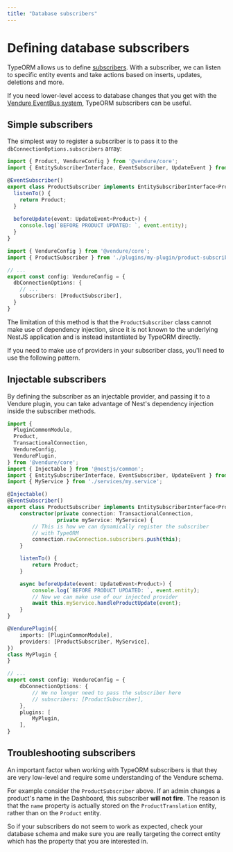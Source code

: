 ```yaml
---
title: "Database subscribers"
---
```


# Defining database subscribers

TypeORM allows us to define [subscribers](https://typeorm.io/listeners-and-subscribers#what-is-a-subscriber). With a subscriber, we can listen to specific entity events and take actions based on inserts, updates, deletions and more.

If you need lower-level access to database changes that you get with the [Vendure EventBus system](/reference/typescript-api/events/event-bus/), TypeORM subscribers can be useful.

## Simple subscribers

The simplest way to register a subscriber is to pass it to the `dbConnectionOptions.subscribers` array:

```ts title="src/plugins/my-plugin/product-subscriber.ts"
import { Product, VendureConfig } from '@vendure/core';
import { EntitySubscriberInterface, EventSubscriber, UpdateEvent } from 'typeorm';

@EventSubscriber()
export class ProductSubscriber implements EntitySubscriberInterface<Product> {
  listenTo() {
    return Product;
  }
  
  beforeUpdate(event: UpdateEvent<Product>) {
    console.log(`BEFORE PRODUCT UPDATED: `, event.entity);
  }
}
```

```ts title="src/vendure-config.ts"
import { VendureConfig } from '@vendure/core';
import { ProductSubscriber } from './plugins/my-plugin/product-subscriber';

// ...
export const config: VendureConfig = {
  dbConnectionOptions: {
    // ...
    subscribers: [ProductSubscriber],
  }
}
```

The limitation of this method is that the `ProductSubscriber` class cannot make use of dependency injection, since it is not known to the underlying NestJS application and is instead instantiated by TypeORM directly.

If you need to make use of providers in your subscriber class, you'll need to use the following pattern.

## Injectable subscribers

By defining the subscriber as an injectable provider, and passing it to a Vendure plugin, you can take advantage of Nest's dependency injection inside the subscriber methods.

```ts title="src/plugins/my-plugin/product-subscriber.ts"
import {
  PluginCommonModule,
  Product,
  TransactionalConnection,
  VendureConfig,
  VendurePlugin,
} from '@vendure/core';
import { Injectable } from '@nestjs/common';
import { EntitySubscriberInterface, EventSubscriber, UpdateEvent } from 'typeorm';
import { MyService } from './services/my.service';

@Injectable()
@EventSubscriber()
export class ProductSubscriber implements EntitySubscriberInterface<Product> {
    constructor(private connection: TransactionalConnection,
                private myService: MyService) {
        // This is how we can dynamically register the subscriber
        // with TypeORM
        connection.rawConnection.subscribers.push(this);
    }

    listenTo() {
        return Product;
    }

    async beforeUpdate(event: UpdateEvent<Product>) {
        console.log(`BEFORE PRODUCT UPDATED: `, event.entity);
        // Now we can make use of our injected provider
        await this.myService.handleProductUpdate(event);
    }
}
```

```ts title="src/plugins/my-plugin/my.plugin.ts"
@VendurePlugin({
    imports: [PluginCommonModule],
    providers: [ProductSubscriber, MyService],
})
class MyPlugin {
}
```

```ts title="src/vendure-config.ts"
// ...
export const config: VendureConfig = {
    dbConnectionOptions: {
        // We no longer need to pass the subscriber here
        // subscribers: [ProductSubscriber],
    },
    plugins: [
        MyPlugin,
    ],
}
```

## Troubleshooting subscribers

An important factor when working with TypeORM subscribers is that they are very low-level and require some understanding of the Vendure schema.

For example consider the `ProductSubscriber` above. If an admin changes a product's name in the Dashboard, this subscriber **will not fire**. The reason is that the `name` property is actually stored on the `ProductTranslation` entity, rather than on the `Product` entity.

So if your subscribers do not seem to work as expected, check your database schema and make sure you are really targeting the correct entity which has the property that you are interested in.

